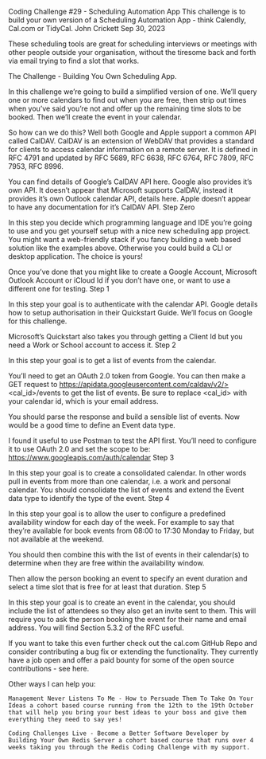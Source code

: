 Coding Challenge #29 - Scheduling Automation App
This challenge is to build your own version of a Scheduling Automation App - think Calendly, Cal.com or TidyCal.
John Crickett
Sep 30, 2023

These scheduling tools are great for scheduling interviews or meetings with other people outside your organisation, without the tiresome back and forth via email trying to find a slot that works.

The Challenge - Building You Own Scheduling App.

In this challenge we’re going to build a simplified version of one. We’ll query one or more calendars to find out when you are free, then strip out times when you’ve said you’re not and offer up the remaining time slots to be booked. Then we’ll create the event in your calendar.

So how can we do this? Well both Google and Apple support a common API called CalDAV. CalDAV is an extension of WebDAV that provides a standard for clients to access calendar information on a remote server. It is defined in RFC 4791 and updated by RFC 5689, RFC 6638, RFC 6764, RFC 7809, RFC 7953, RFC 8996.

You can find details of Google’s CalDAV API here. Google also provides it’s own API. It doesn’t appear that Microsoft supports CalDAV, instead it provides it’s own Outlook calendar API, details here. Apple doesn’t appear to have any documentation for it’s CalDAV API.
Step Zero

In this step you decide which programming language and IDE you’re going to use and you get yourself setup with a nice new scheduling app project. You might want a web-friendly stack if you fancy building a web based solution like the examples above. Otherwise you could build a CLI or desktop application. The choice is yours!

Once you’ve done that you might like to create a Google Account, Microsoft Outlook Account or iCloud Id if you don’t have one, or want to use a different one for testing.
Step 1

In this step your goal is to authenticate with the calendar API. Google details how to setup authorisation in their Quickstart Guide. We’ll focus on Google for this challenge.

Microsoft’s Quickstart also takes you through getting a Client Id but you need a Work or School account to access it.
Step 2

In this step your goal is to get a list of events from the calendar.

You’ll need to get an OAuth 2.0 token from Google. You can then make a GET request to https://apidata.googleusercontent.com/caldav/v2/><cal_id>/events to get the list of events. Be sure to replace <cal_id> with your calendar id, which is your email address.

You should parse the response and build a sensible list of events. Now would be a good time to define an Event data type.

I found it useful to use Postman to test the API first. You’ll need to configure it to use OAuth 2.0 and set the scope to be: https://www.googleapis.com/auth/calendar
Step 3

In this step your goal is to create a consolidated calendar. In other words pull in events from more than one calendar, i.e. a work and personal calendar. You should consolidate the list of events and extend the Event data type to identify the type of the event.
Step 4

In this step your goal is to allow the user to configure a predefined availability window for each day of the week. For example to say that they’re available for book events from 08:00 to 17:30 Monday to Friday, but not available at the weekend.

You should then combine this with the list of events in their calendar(s) to determine when they are free within the availability window.

Then allow the person booking an event to specify an event duration and select a time slot that is free for at least that duration.
Step 5

In this step your goal is to create an event in the calendar, you should include the list of attendees so they also get an invite sent to them. This will require you to ask the person booking the event for their name and email address. You will find Section 5.3.2 of the RFC useful.

If you want to take this even further check out the cal.com GitHub Repo and consider contributing a bug fix or extending the functionality. They currently have a job open and offer a paid bounty for some of the open source contributions - see here.

Other ways I can help you:

    Management Never Listens To Me - How to Persuade Them To Take On Your Ideas a cohort based course running from the 12th to the 19th October that will help you bring your best ideas to your boss and give them everything they need to say yes!

    Coding Challenges Live - Become a Better Software Developer by Building Your Own Redis Server a cohort based course that runs over 4 weeks taking you through the Redis Coding Challenge with my support.